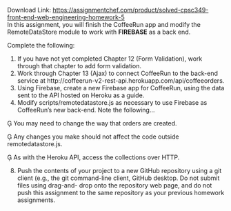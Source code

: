Download Link: https://assignmentchef.com/product/solved-cpsc349-front-end-web-engineering-homework-5
<br>
In this assignment, you will finish the CoffeeRun app and modify the RemoteDataStore module to work with <strong>FIREBASE</strong> as a back end.

Complete the following:

<ol>

 <li>If you have not yet completed Chapter 12 (Form Validation), work through that chapter to add form validation.</li>

 <li>Work through Chapter 13 (Ajax) to connect CoffeeRun to the back-end service at http://coffeerun-v2-rest-api.herokuapp.com/api/coffeeorders.</li>

 <li>Using Firebase, create a new Firebase app for CoffeeRun, using the data sent to the API hosted on Heroku as a guide.</li>

 <li>Modify scripts/remotedatastore.js as necessary to use Firebase as CoffeeRun’s new back-end. Note the following…</li>

</ol>

 You may need to change the way that orders are created.

 Any changes you make should not affect the code outside remotedatastore.js.

 As with the Heroku API, access the collections over HTTP.

<ol start="8">

 <li>Push the contents of your project to a new GitHub repository using a git client (e.g., the git command-line client, GitHub desktop. Do not submit files using drag-and- drop onto the repository web page, and do not push this assignment to the same repository as your previous homework assignments.</li>

</ol>